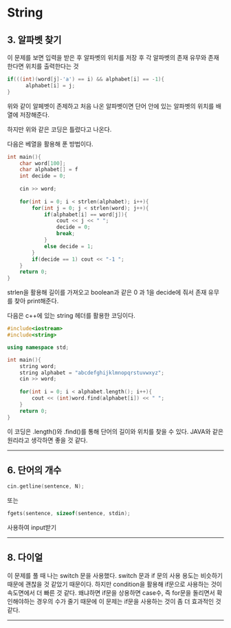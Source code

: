 # String

## 3. 알파벳 찾기

이 문제를 보면 입력을 받은 후 알파벳의 위치를 저장 후 각 알파벳의 존재 유무와 존재 한다면 위치를 출력한다는 것
```c++
if(((int)(word[j]-'a') == i) && alphabet[i] == -1){
      alphabet[i] = j;
}
```
위와 같이 알페벳이 존제하고 처음 나온 알파벳이면 단어 안에 있는 알파벳의 위치를 배열에 저장해준다.

하지만 위와 같은 코딩은 틀렸다고 나온다.

다음은 베열을 활용해 푼 방법이다.
```c++
int main(){
    char word[100];
    char alphabet[] = f
    int decide = 0;
    
    cin >> word;
    
    for(int i = 0; i < strlen(alphabet); i++){
        for(int j = 0; j < strlen(word); j++){
            if(alphabet[i] == word[j]){
                cout << j << " ";
                decide = 0;
                break;
            }
            else decide = 1;
        }
        if(decide == 1) cout << "-1 ";
    }
    return 0;
}
```

strlen을 활용해 길이를 가져오고 boolean과 같은 0 과 1을 decide에 줘서 존재 유무를 찾아 print해준다.

다음은 c++에 있는 string 헤더를 활용한 코딩이다.

```c++
#include<iostream>
#include<string>

using namespace std;

int main(){
    string word;
    string alphabet = "abcdefghijklmnopqrstuvwxyz";
    cin >> word;
    
    for(int i = 0; i < alphabet.length(); i++){
        cout << (int)word.find(alphabet[i]) << " ";
    }
    return 0;
}
```
이 코딩은 .length()와 .find()를 통해 단어의 길이와 위치를 찾을 수 있다. JAVA와 같은 원리라고 생각하면 좋을 것 같다.
___

## 6. 단어의 개수

```c++
cin.getline(sentence, N);
```
또는
```c++
fgets(sentence, sizeof(sentence, stdin);
```
사용하여 input받기
___
## 8. 다이얼
이 문제를 풀 때 나는 switch 문을 사용했다.
switch 문과 if 문의 사용 용도는 비슷하기 때문에 괜찮을 것 같았기 때문이다.
하지만 condition을 활용해 if문으로 사용하는 것이 속도면에서 더 빠른 것 같다.
왜냐하면 if문을 상용하면 case수, 즉 for문을 돌리면서 확인해야하는 경우의 수가 줄기 때문에 이 문제는 if문을 사용하는 것이 좀 더 효과적인 것 같다.
___
